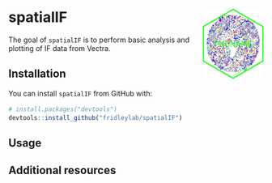 
# spatialIF <img src="man/hex_sticker/hex.png" align="right" height="139" />

The goal of `spatialIF` is to perform basic analysis and plotting of IF
data from Vectra.

## Installation

You can install `spatialIF` from GitHub with:

``` r
# install.packages("devtools")
devtools::install_github("fridleylab/spatialIF")
```

<!--- add CRAN once up and running --->

## Usage

## Additional resources
